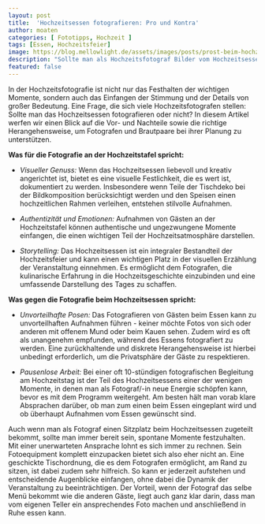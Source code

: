 ```yaml
---
layout: post
title:  'Hochzeitsessen fotografieren: Pro und Kontra'
author: moaten
categories: [ Fototipps, Hochzeit ]
tags: [Essen, Hochzeitsfeier]
image: https://blog.mellowlight.de/assets/images/posts/prost-beim-hochzeitsessen.webp
description: "Sollte man als Hochzeitsfotograf Bilder vom Hochzeitsessen machen? Tipps für Hochzeitsfotografen und Brautpaare"
featured: false
---
```

In der Hochzeitsfotografie ist nicht nur das Festhalten der wichtigen Momente, sondern auch das Einfangen der Stimmung und der Details von großer Bedeutung. Eine Frage, die sich viele Hochzeitsfotografen stellen: Sollte man das Hochzeitsessen fotografieren oder nicht? In diesem Artikel werfen wir einen Blick auf die Vor- und Nachteile sowie die richtige Herangehensweise, um Fotografen und Brautpaare bei ihrer Planung zu unterstützen.

**Was für die Fotografie an der Hochzeitstafel spricht:**

- *Visueller Genuss:* Wenn das Hochzeitsessen liebevoll und kreativ angerichtet ist, bietet es eine visuelle Festlichkeit, die es wert ist, dokumentiert zu werden. Insbesondere wenn Teile der Tischdeko bei der Bildkomposition berücksichtigt werden und den Speisen einen hochzeitlichen Rahmen verleihen, entstehen stilvolle Aufnahmen.

- *Authentizität und Emotionen:* Aufnahmen von Gästen an der Hochzeitstafel können authentische und ungezwungene Momente einfangen, die einen wichtigen Teil der Hochzeitsatmosphäre darstellen.

- *Storytelling:* Das Hochzeitsessen ist ein integraler Bestandteil der Hochzeitsfeier und kann einen wichtigen Platz in der visuellen Erzählung der Veranstaltung einnehmen. Es ermöglicht dem Fotografen, die kulinarische Erfahrung in die Hochzeitsgeschichte einzubinden und eine umfassende Darstellung des Tages zu schaffen.

**Was gegen die Fotografie beim Hochzeitsessen spricht:**

- *Unvorteilhafte Posen:* Das Fotografieren von Gästen beim Essen kann zu unvorteilhaften Aufnahmen führen - keiner möchte Fotos von sich oder anderen mit offenem Mund oder beim Kauen sehen. Zudem wird es oft als unangenehm empfunden, während des Essens fotografiert zu werden. Eine zurückhaltende und diskrete Herangehensweise ist hierbei unbedingt erforderlich, um die Privatsphäre der Gäste zu respektieren.

- *Pausenlose Arbeit:* Bei einer oft 10-stündigen fotografischen Begleitung am Hochzeitstag ist der Teil des Hochzeitsessens einer der wenigen Momente, in denen man als Fotograf/-in neue Energie schöpfen kann, bevor es mit dem Programm weitergeht. Am besten hält man vorab klare Absprachen darüber, ob man zum einen beim Essen eingeplant wird und ob überhaupt Aufnahmen vom Essen gewünscht sind.

Auch wenn man als Fotograf einen Sitzplatz beim Hochzeitsessen zugeteilt bekommt, sollte man immer bereit sein, spontane Momente festzuhalten. Mit einer unerwarteten Ansprache lohnt es sich immer zu rechnen. Sein Fotoequipment komplett einzupacken bietet sich also eher nicht an. Eine geschickte Tischordnung, die es dem Fotografen ermöglicht, am Rand zu sitzen, ist dabei zudem sehr hilfreich. So kann er jederzeit aufstehen und entscheidende Augenblicke einfangen, ohne dabei die Dynamik der Veranstaltung zu beeinträchtigen. Der Vorteil, wenn der Fotograf das selbe Menü bekommt wie die anderen Gäste, liegt auch ganz klar darin, dass man vom eigenen Teller ein ansprechendes Foto machen und anschließend in Ruhe essen kann.
